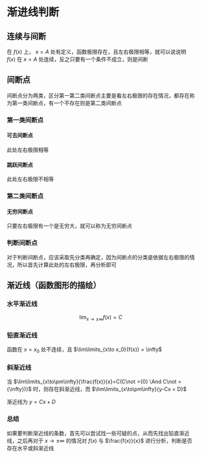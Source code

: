 # 渐进线判断

## 连续与间断

在 $f(x)$ 上， $x=A$ 处有定义，函数极限存在，且左右极限相等，就可以说说明 $f(x)$ 在 $x=A$ 处连续，反之只要有一个条件不成立，则是间断

## 间断点

间断点分为两类，区分第一第二类间断点主要是看左右极限的存在情况，都存在称为第一类间断点，有一个不存在则是第二类间断点

### 第一类间断点

#### 可去间断点

此处左右极限相等

#### 跳跃间断点

此处左右极限不相等

### 第二类间断点

#### 无穷间断点

只要左右极限有一个是无穷大，就可以称为无穷间断点

### 判断间断点

对于判断间断点，应该采取先分类再确定，因为间断点的分类是依据左右极限的情况，所以首先计算此处的左右极限，再分析即可

## 渐近线（函数图形的描绘）

### 水平渐近线

$$
\lim_{x\to \pm\infty} f(x) = C
$$

### 铅直渐近线

函数在 $x=x_0$ 处不连续，且 $\lim\limits_{x\to x_0}{f(x)} = \infty$

### 斜渐近线

当 $\lim\limits_{x\to\pm\infty}{\frac{f(x)}{x}=C(C\not ={0} \And C\not ={\infty})}$ 时，则存在斜渐近线，而 $\lim\limits_{x\to\pm\infty}{y-Cx = D}$

渐近线为 $y=Cx+D$

### 总结

如果要判断渐近线的条数，首先可以尝试找一些可疑的点，从而先找出铅直渐近线，之后再对于 $x \to\pm\infty$ 的情况对 $f(x)$ 与 $\frac{f(x)}{x}$ 进行分析，判断是否存在水平或斜渐近线
